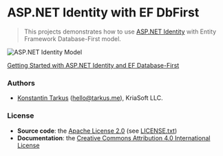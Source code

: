 ASP.NET Identity with EF DbFirst
================================

> This projects demonstrates how to use [ASP.NET Identity](http://asp.net/identity) with
> Entity Framework Database-First model.

![ASP.NET Identity Model](http://i.imgur.com/KHDqq3B.png)

[Getting Started with ASP.NET Identity and EF Database-First](./docs/Database-First.md)

### Authors

 * [Konstantin Tarkus](https://angel.co/koistya) ([hello@tarkus.me](mailto:hello@tarkuks.me?subject=ASP.NET+Identity+Providers)), KriaSoft LLC.

### License

 * **Source code**: the [Apache License 2.0](http://www.apache.org/licenses/LICENSE-2.0) (see [LICENSE.txt](./LICENSE.txt))
 * **Documentation**: the [Creative Commons Attribution 4.0 International License](http://creativecommons.org/licenses/by/4.0/)
